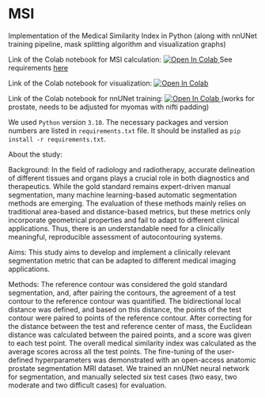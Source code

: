 # MSI
Implementation of the Medical Similarity Index in Python
(along with nnUNet training pipeline, mask splitting algorithm and visualization graphs)

Link of the Colab notebook for MSI calculation:
 <a target="_blank" href="https://colab.research.google.com/drive/1BNvLGiS4pBb3i4InozwbPLZ9j_l1nJvn?usp=sharing">
   <img src="https://colab.research.google.com/assets/colab-badge.svg"
alt="Open In Colab"/>
 </a>
 See requirements [here](https://github.com/szuzina/bld/wiki/Data_requirements)

Link of the Colab notebook for visualization:
 <a target="_blank" href="https://colab.research.google.com/drive/1yyOAnRElT7RZt2_VHqXo_HVFNh400Lf1?usp=sharing">
   <img src="https://colab.research.google.com/assets/colab-badge.svg"
alt="Open In Colab"/>
 </a>

Link of the Colab notebook for nnUNet training:
 <a target="_blank" href="https://colab.research.google.com/drive/1J8aW5w5fZGZ66E5MSXc1qaAgbaksmNuZ?usp=sharing">
   <img src="https://colab.research.google.com/assets/colab-badge.svg"
alt="Open In Colab"/>
 </a>
(works for prostate, needs to be adjusted for myomas with nifti padding)

We used `Python` version `3.10`.
The necessary packages and version numbers are listed in `requirements.txt` file.
It should be installed as `pip install -r requirements.txt`.


About the study:

Background: In the field of radiology and radiotherapy, accurate delineation of different tissues and organs plays a crucial role in both diagnostics and therapeutics. While the gold standard remains expert-driven manual segmentation, many machine learning-based automatic segmentation methods are emerging. The evaluation of these methods mainly relies on traditional area-based and distance-based metrics, but these metrics only incorporate geometrical properties and fail to adapt to different clinical applications. Thus, there is an understandable need for a clinically meaningful, reproducible assessment of autocontouring systems. 

Aims: This study aims to develop and implement a clinically relevant segmentation metric that can be adapted to different medical imaging applications.

Methods: The reference contour was considered the gold standard segmentation, and, after pairing the contours, the agreement of a test contour to the reference contour was quantified. The bidirectional local distance was defined, and based on this distance, the points of the test contour were paired to points of the reference contour. After correcting for the distance between the test and reference center of mass, the Euclidean distance was calculated between the paired points, and a score was given to each test point. The overall medical similarity index was calculated as the average scores across all the test points. The fine-tuning of the user-defined hyperparameters was demonstrated with an open-access anatomic prostate segmentation MRI dataset. We trained an nnUNet neural network for segmentation, and manually selected six test cases (two easy, two moderate and two difficult cases) for evaluation.
